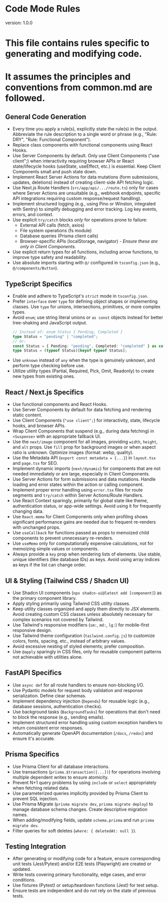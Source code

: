 # Code Mode Rules

version: 1.0.0

# This file contains rules specific to generating and modifying code.

# It assumes the principles and conventions from common.md are followed.

## General Code Generation

- Every time you apply a rule(s), explicitly state the rule(s) in the output. Abbreviate the rule description to a single word or phrase (e.g., "Rule: DRY", "Rule: Functional Component").
- Replace class components with functional components using React Hooks.
- Use Server Components by default. Only use Client Components ("use client";) when interactivity requiring browser APIs or React state/lifecycle hooks (useState, useEffect, etc.) is essential. Keep Client Components small and push state down.
- Implement React Server Actions for data mutations (form submissions, updates, deletions) instead of creating client-side API fetching logic.
- Use Next.js Route Handlers (`src/app/api/.../route.ts`) only for cases where Server Actions are unsuitable (e.g., webhook endpoints, specific API integrations requiring custom response/request handling).
- Implement structured logging (e.g., using Pino or Winston, integrated with Sentry) to simplify debugging and error tracking. Log key events, errors, and context.
- Use explicit `try/catch` blocks _only_ for operations prone to failure:
  - External API calls (fetch, axios)
  - File system operations (fs module)
  - Database queries (Prisma client calls)
  - Browser-specific APIs (localStorage, navigator) - _Ensure these are only in Client Components._
- Use explicit return types for all functions, including arrow functions, to improve type safety and readability.
- Use absolute imports starting with `@/` configured in `tsconfig.json` (e.g., `@/components/Button`).

## TypeScript Specifics

- Enable and adhere to TypeScript's `strict` mode in `tsconfig.json`.
- Prefer `interface` over `type` for defining object shapes or implementing classes. Use `type` for unions, intersections, primitives, or more complex types.
- Avoid `enum`; use string literal unions or `as const` objects instead for better tree-shaking and JavaScript output.
  ```typescript
  // Instead of: enum Status { Pending, Completed }
  type Status = "pending" | "completed";
  // Or:
  const Status = { Pending: "pending", Completed: "completed" } as const;
  type Status = (typeof Status)[keyof typeof Status];
  ```
- Use `unknown` instead of `any` when the type is genuinely unknown, and perform type checking before use.
- Utilize utility types (Partial, Required, Pick, Omit, Readonly) to create new types from existing ones.

## React / Next.js Specifics

- Use functional components and React Hooks.
- Use Server Components by default for data fetching and rendering static content.
- Use Client Components (`"use client";`) for interactivity, state, lifecycle hooks, and browser APIs.
- Wrap Client Components that suspend (e.g., during data fetching) in `<Suspense>` with an appropriate fallback UI.
- Use the `next/image` component for all images, providing `width`, `height`, and `alt` props. Use `fill` prop for background images or when aspect ratio is unknown. Optimize images (format: webp, quality).
- Use the Metadata API (`export const metadata = {...}`) in `layout.tsx` and `page.tsx` for SEO.
- Implement dynamic imports (`next/dynamic`) for components that are not needed immediately or are large, especially in Client Components.
- Use Server Actions for form submissions and data mutations. Handle loading and error states within the action or calling component.
- Implement proper error handling using `error.tsx` files for route segments and `try/catch` within Server Actions/Route Handlers.
- Use React Context sparingly, primarily for global state like theme, authentication status, or app-wide settings. Avoid using it for frequently changing data.
- Use `React.memo` for Client Components only when profiling shows significant performance gains are needed due to frequent re-renders with unchanged props.
- Use `useCallback` for functions passed as props to memoized child components to prevent unnecessary re-renders.
- Use `useMemo` only for computationally expensive calculations, not for memoizing simple values or components.
- Always provide a `key` prop when rendering lists of elements. Use stable, unique identifiers (like database IDs) as keys. Avoid using array indices as keys if the list can change order.

## UI & Styling (Tailwind CSS / Shadcn UI)

- Use Shadcn UI components (`npx shadcn-ui@latest add [component]`) as the primary component library.
- Apply styling primarily using Tailwind CSS utility classes.
- Keep utility classes organized and apply them directly to JSX elements. Avoid creating custom CSS classes unless absolutely necessary for complex scenarios not covered by Tailwind.
- Use Tailwind's responsive modifiers (`sm:`, `md:`, `lg:`) for mobile-first responsive design.
- Use Tailwind theme configuration (`tailwind.config.js`) to customize colors, fonts, spacing, etc., instead of arbitrary values.
- Avoid excessive nesting of styled elements; prefer composition.
- Use `@apply` sparingly in CSS files, only for reusable component patterns not achievable with utilities alone.

## FastAPI Specifics

- Use `async def` for all route handlers to ensure non-blocking I/O.
- Use Pydantic models for request body validation and response serialization. Define clear schemas.
- Implement dependency injection (`Depends`) for reusable logic (e.g., database sessions, authentication checks).
- Use background tasks (`BackgroundTasks`) for operations that don't need to block the response (e.g., sending emails).
- Implement structured error handling using custom exception handlers to return consistent error responses.
- Automatically generate OpenAPI documentation (`/docs`, `/redoc`) and ensure it's accurate.

## Prisma Specifics

- Use Prisma Client for all database interactions.
- Use transactions (`prisma.$transaction([...])`) for operations involving multiple dependent writes to ensure atomicity.
- Prevent N+1 query problems by using `include` or `select` appropriately when fetching related data.
- Use parameterized queries implicitly provided by Prisma Client to prevent SQL injection.
- Use Prisma Migrate (`prisma migrate dev`, `prisma migrate deploy`) to manage database schema changes. Create descriptive migration names.
- When adding/modifying fields, update `schema.prisma` and run `prisma migrate dev`.
- Filter queries for soft deletes (`where: { deletedAt: null }`).

## Testing Integration

- After generating or modifying code for a feature, ensure corresponding unit tests (Jest/Pytest) and/or E2E tests (Playwright) are created or updated.
- Write tests covering primary functionality, edge cases, and error conditions.
- Use fixtures (Pytest) or setup/teardown functions (Jest) for test setup.
- Ensure tests are independent and do not rely on the state of previous tests.
